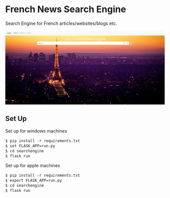 # French News Search Engine
Search Engine for French articles/websites/blogs etc.

![screenshot](screenshot.png)


## Set Up
Set up for windows machines

```
$ pip install -r requirements.txt
$ set FLASK_APP=run.py
$ cd searchengine
$ flask run

```

Set up for apple machines

```
$ pip install -r requirements.txt
$ export FLASK_APP=run.py
$ cd searchengine
$ flask run

```
